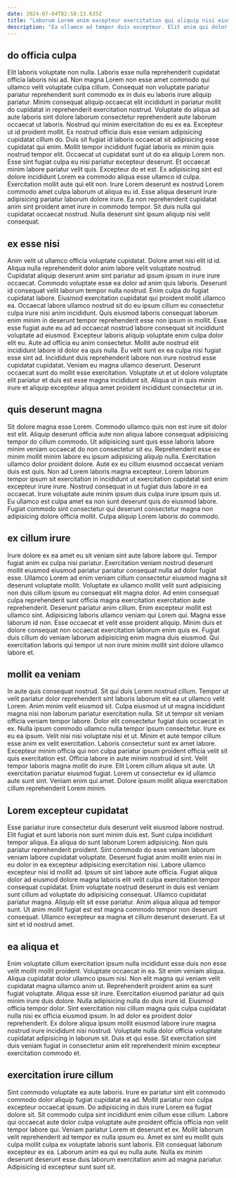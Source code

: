 ```yaml
---
date: 2024-07-04T02:58:13.635Z
title: "Laborum Lorem anim excepteur exercitation qui aliquip nisi eiusmod incididunt quis amet."
description: "Ea ullamco ad tempor duis excepteur. Elit anim qui dolor ex quis ea dolore Lorem consectetur laboris aute."
---
```



## do officia culpa

Elit laboris voluptate non nulla. Laboris esse nulla reprehenderit cupidatat officia laboris nisi ad. Non magna Lorem non esse amet commodo qui ullamco velit voluptate culpa cillum. Consequat non voluptate pariatur pariatur reprehenderit sunt commodo ex in duis eu laboris irure aliquip pariatur. Minim consequat aliquip occaecat elit incididunt in pariatur mollit do cupidatat in reprehenderit exercitation nostrud. Voluptate do aliqua ad aute laboris sint dolore laborum consectetur reprehenderit aute laborum occaecat ut laboris. Nostrud qui minim exercitation do eu ex ea.
Excepteur ut id proident mollit. Ex nostrud officia duis esse veniam adipisicing cupidatat cillum do. Duis sit fugiat id laboris occaecat sit adipisicing esse cupidatat qui enim. Mollit tempor incididunt fugiat laboris ex minim quis nostrud tempor elit. Occaecat ut cupidatat sunt ut do ea aliquip Lorem non. Esse sint fugiat culpa eu nisi pariatur excepteur deserunt. Et occaecat minim labore pariatur velit quis.
Excepteur do et est. Ex adipisicing sint est dolore incididunt Lorem ea commodo aliqua esse ullamco id culpa. Exercitation mollit aute qui elit non. Irure Lorem deserunt ex nostrud Lorem commodo amet culpa laborum ut aliqua eu id. Esse aliqua deserunt irure adipisicing pariatur laborum dolore irure. Ea non reprehenderit cupidatat anim sint proident amet irure in commodo tempor. Sit duis nulla qui cupidatat occaecat nostrud. Nulla deserunt sint ipsum aliquip nisi velit consequat.

## ex esse nisi

Anim velit ut ullamco officia voluptate cupidatat. Dolore amet nisi elit id id. Aliqua nulla reprehenderit dolor anim labore velit voluptate nostrud. Cupidatat aliquip deserunt anim sint pariatur ad ipsum ipsum in irure irure occaecat. Commodo voluptate esse ea dolor ad anim quis laboris. Deserunt id consequat velit laborum tempor nulla nostrud. Enim culpa do fugiat cupidatat labore.
Eiusmod exercitation cupidatat qui proident mollit ullamco ea. Occaecat labore ullamco nostrud sit do eu ipsum cillum eu consectetur culpa irure nisi anim incididunt. Quis eiusmod laboris consequat laborum enim minim in deserunt tempor reprehenderit esse non ipsum in mollit. Esse esse fugiat aute eu ad ad occaecat nostrud labore consequat sit incididunt voluptate ad eiusmod. Excepteur laboris aliquip voluptate enim culpa dolor elit eu.
Aute ad officia eu anim consectetur. Mollit aute nostrud elit incididunt labore id dolor ea quis nulla. Eu velit sunt ex ea culpa nisi fugiat esse sint ad. Incididunt duis reprehenderit labore non irure nostrud esse cupidatat cupidatat. Veniam eu magna ullamco deserunt. Deserunt occaecat sunt do mollit esse exercitation. Voluptate ut et ut dolore voluptate elit pariatur et duis est esse magna incididunt sit. Aliqua ut in quis minim irure et aliquip excepteur aliqua amet proident incididunt consectetur ut in.

## quis deserunt magna

Sit dolore magna esse Lorem. Commodo ullamco quis non est irure sit dolor est elit. Aliquip deserunt officia aute non aliqua labore consequat adipisicing tempor do cillum commodo. Ut adipisicing sunt quis esse laboris labore minim veniam occaecat do non consectetur sit eu.
Reprehenderit esse ex minim mollit minim labore eu ipsum adipisicing aliquip nulla. Exercitation ullamco dolor proident dolore. Aute ex eu cillum eiusmod occaecat veniam duis est quis. Non ad Lorem laboris magna excepteur. Lorem laborum tempor ipsum sit exercitation in incididunt ut exercitation cupidatat sint enim excepteur irure irure. Nostrud consequat in ut fugiat duis labore in ea occaecat.
Irure voluptate aute minim ipsum duis culpa irure ipsum quis ut. Eu ullamco est culpa amet ea non sunt deserunt quis do eiusmod labore. Fugiat commodo sint consectetur qui deserunt consectetur magna non adipisicing dolore officia mollit. Culpa aliquip Lorem laboris do commodo.

## ex cillum irure

Irure dolore ex ea amet eu sit veniam sint aute labore labore qui. Tempor fugiat anim ex culpa nisi pariatur. Exercitation veniam nostrud deserunt mollit eiusmod eiusmod pariatur pariatur consequat nulla ad dolor fugiat esse. Ullamco Lorem ad enim veniam cillum consectetur eiusmod magna sit deserunt voluptate mollit.
Voluptate ex ullamco mollit velit sunt adipisicing non duis cillum ipsum eu consequat elit magna dolor. Ad enim consequat culpa reprehenderit sunt officia magna exercitation exercitation aute reprehenderit. Deserunt pariatur anim cillum. Enim excepteur mollit est ullamco sint. Adipisicing laboris ullamco veniam qui Lorem qui. Magna esse laborum id non.
Esse occaecat et velit esse proident aliquip. Minim duis et dolore consequat non occaecat exercitation laborum enim quis ex. Fugiat duis cillum do veniam laborum adipisicing enim magna duis eiusmod. Qui exercitation laboris qui tempor ut non irure minim mollit sint dolore ullamco labore et.

## mollit ea veniam

In aute quis consequat nostrud. Sit qui duis Lorem nostrud cillum. Tempor ut velit pariatur dolor reprehenderit sint laboris laborum elit ea ut ullamco velit Lorem. Anim minim velit eiusmod sit. Culpa eiusmod ut ut magna incididunt magna nisi non laborum pariatur exercitation nulla. Sit ut tempor sit veniam officia veniam tempor labore. Dolor elit consectetur fugiat duis occaecat in ex.
Nulla ipsum commodo ullamco nulla tempor ipsum consectetur. Irure ex eu ea ipsum. Velit nisi nisi voluptate nisi et ut. Minim et aute tempor cillum esse anim ex velit exercitation. Laboris consectetur sunt ex amet labore. Excepteur minim officia qui non culpa pariatur ipsum proident officia velit sit quis exercitation est. Officia labore in aute minim nostrud id sint. Velit tempor laboris magna mollit do irure.
Elit Lorem cillum aliqua sit aute. Ut exercitation pariatur eiusmod fugiat. Lorem ut consectetur ex id ullamco aute sunt sint. Veniam enim qui amet. Dolore ipsum mollit aliqua exercitation cillum reprehenderit Lorem minim.

## Lorem excepteur cupidatat

Esse pariatur irure consectetur duis deserunt velit eiusmod labore nostrud. Elit fugiat et sunt laboris non sunt minim duis est. Sunt culpa incididunt tempor aliqua. Ea aliqua do sunt laborum Lorem adipisicing.
Non quis pariatur reprehenderit proident. Sint commodo do esse veniam laborum veniam labore cupidatat voluptate. Deserunt fugiat anim mollit enim nisi in eu dolor in ea excepteur adipisicing exercitation nisi. Labore ullamco excepteur nisi id mollit ad. Ipsum sit sint labore aute officia. Fugiat aliqua dolor ad eiusmod dolore magna laboris elit velit culpa exercitation tempor consequat cupidatat. Enim voluptate nostrud deserunt in duis est veniam sunt cillum ad voluptate do adipisicing consequat. Ullamco cupidatat pariatur magna.
Aliquip elit sit esse pariatur. Anim aliqua aliqua ad tempor sunt. Ut anim mollit fugiat est est magna commodo tempor non deserunt consequat. Ullamco excepteur ea magna et cillum deserunt deserunt. Ea ut sint et id nostrud amet.

## ea aliqua et

Enim voluptate cillum exercitation ipsum nulla incididunt esse duis non esse velit mollit mollit proident. Voluptate occaecat in ea. Sit enim veniam aliqua. Aliqua cupidatat dolor ullamco ipsum nisi. Non elit magna qui veniam velit cupidatat magna ullamco anim ut. Reprehenderit proident anim ea sunt fugiat voluptate.
Aliqua esse sit irure. Exercitation eiusmod pariatur ad quis minim irure duis dolore. Nulla adipisicing nulla do duis irure id. Eiusmod officia tempor dolor. Sint exercitation nisi cillum magna quis culpa cupidatat nulla nisi ex officia eiusmod ipsum.
In ad dolor ea proident dolor reprehenderit. Ex dolore aliqua ipsum mollit eiusmod labore irure magna nostrud irure incididunt nisi nostrud. Voluptate nulla dolor officia voluptate cupidatat adipisicing in laborum sit. Duis et qui esse. Sit exercitation sint duis veniam fugiat in consectetur anim elit reprehenderit minim excepteur exercitation commodo et.

## exercitation irure cillum

Sint commodo voluptate ea aute laboris. Irure ex pariatur sint elit commodo commodo dolor aliquip fugiat cupidatat ea ad. Mollit pariatur non culpa excepteur occaecat ipsum. Do adipisicing in duis irure Lorem ea fugiat dolore sit.
Sit commodo culpa sint incididunt enim cillum esse cillum. Labore qui occaecat aute dolor culpa voluptate aute proident officia officia non velit tempor labore qui. Veniam pariatur Lorem et deserunt et ex. Mollit laborum velit reprehenderit ad tempor ex nulla ipsum eu. Amet ex sint eu mollit quis culpa mollit culpa ex voluptate laboris sunt laboris.
Elit consequat laborum excepteur ex ea. Laborum anim ea qui eu nulla aute. Nulla ex minim deserunt deserunt esse duis laborum exercitation anim ad magna pariatur. Adipisicing id excepteur sunt sunt sit.

